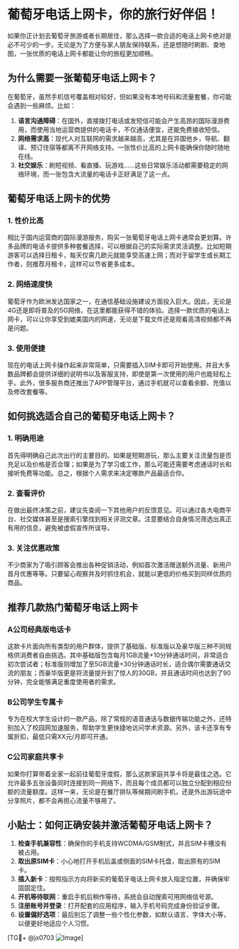 # 葡萄牙电话上网卡，你的旅行好伴侣！

如果你正计划去葡萄牙旅游或者长期居住，那么选择一款合适的电话上网卡绝对是必不可少的一步。无论是为了方便与家人朋友保持联系，还是想随时刷剧、查地图，一张优质的电话上网卡都能让你的旅程更加顺畅。

## 为什么需要一张葡萄牙电话上网卡？

在葡萄牙，虽然手机信号覆盖相对较好，但如果没有本地号码和流量套餐，你可能会遇到一些麻烦。比如：

1. **语言沟通障碍**：在国外，直接拨打电话或发短信可能会产生高昂的国际漫游费用，而使用当地运营商提供的电话卡，不仅通话便宜，还能免费接收短信。
2. **网络需求高**：现代人对互联网的需求越来越高，尤其是在异国他乡，导航、翻译、预订住宿等都离不开网络支持。一张性价比高的上网卡能确保你随时随地在线。
3. **社交娱乐**：刷短视频、看直播、玩游戏……这些日常娱乐活动都需要稳定的网络环境，而一张包含大流量的电话卡正好满足了这一点。

## 葡萄牙电话上网卡的优势

### 1. 性价比高
相比于国内运营商的国际漫游服务，购买一张葡萄牙电话上网卡通常会更划算。许多品牌的电话卡提供多种套餐选择，可以根据自己的实际需求灵活调整。比如短期游客可以选择日租卡，每天仅需几欧元就能享受高速上网；而对于留学生或长期工作者，则推荐月租卡，这样可以节省更多成本。

### 2. 网络速度快
葡萄牙作为欧洲发达国家之一，在通信基础设施建设方面投入巨大。因此，无论是4G还是即将普及的5G网络，在这里都能获得不错的体验。选择一款优质的电话上网卡，可以让你享受到媲美国内的网速，无论是下载文件还是观看高清视频都不再是问题。

### 3. 使用便捷
现在的电话上网卡操作起来非常简单，只需要插入SIM卡即可开始使用。并且大多数品牌都会提供详细的说明书以及客服支持，即使是第一次使用的用户也能轻松上手。此外，很多服务商还推出了APP管理平台，通过手机就可以查看余额、充值以及修改套餐等。

## 如何挑选适合自己的葡萄牙电话上网卡？

### 1. 明确用途
首先得明确自己此次出行的主要目的。如果是短期游玩，那么主要关注流量包是否充足以及价格是否合理；如果是为了学习或工作，那么可能还需要考虑通话时长和接听免费等功能。总之，根据个人需求来决定哪款产品最适合你。

### 2. 查看评价
在做出最终决策之前，建议先查阅一下其他用户的反馈意见。可以通过各大电商平台、社交媒体甚至是搜索引擎找到相关评测文章。注意要结合自身情况筛选出真正有用的信息，避免被虚假宣传所误导。

### 3. 关注优惠政策
不少商家为了吸引顾客会推出各种促销活动，例如首次激活赠送额外流量、新用户首月优惠等等。只要留心观察并及时抓住机会，就能以更低的价格买到同样优质的商品。

## 推荐几款热门葡萄牙电话上网卡

### A公司经典版电话卡
这款卡片面向所有类型的用户群体，提供了基础版、标准版以及豪华版三种不同规格供消费者自由挑选。其中基础版包含每月1GB流量+10分钟通话时间，非常适合初次尝试者；标准版则增加了至5GB流量+30分钟通话时长，适合偶尔需要通话交流的朋友；而豪华版更是将流量提升到了惊人的30GB，并且通话时间也达到了90分钟，完全能够满足重度使用者的需求。

### B公司学生专属卡
专为在校大学生设计的一款产品，除了常规的语音通话与数据传输功能之外，还特别加入了校园网加速服务，帮助学生更快捷地访问学术资源。另外，该卡还享有专属折扣，最低只需XX元/月即可开通。

### C公司家庭共享卡
如果你打算带着全家一起前往葡萄牙度假，那么这款家庭共享卡将是最佳之选。它允许最多五张设备同时连接到同一网络下，而且每个成员都可以独立分配到相应份额的流量额度。这样一来，无论是在餐厅排队等候期间刷手机，还是外出游玩途中分享照片，都不会再担心流量不够用了。

## 小贴士：如何正确安装并激活葡萄牙电话上网卡？

1. **检查手机兼容性**：确保你的手机支持WCDMA/GSM制式，并且SIM卡槽没有被占用。
2. **取出原SIM卡**：小心地打开手机后盖或侧面的SIM卡托盘，取出原有的SIM卡。
3. **插入新卡**：按照指示方向将新买的葡萄牙电话上网卡放入指定位置，并确保牢固固定住。
4. **开机等待联网**：重启手机后稍作等待，系统会自动搜索可用网络信号源。
5. **注册账号并登录**：打开配套的应用程序，输入手机号码完成身份验证步骤。
6. **设置偏好选项**：最后别忘了调整一些个性化参数，如默认语言、字体大小等，以便更好地适应个人习惯。

[TG💪+ @jx0703 ![Image](https://github.com/user-attachments/assets/dbca1d08-cadb-493c-b0ec-ad6f7a83f270)]